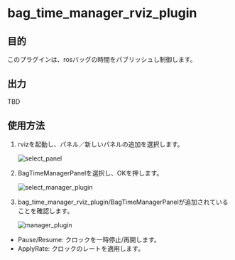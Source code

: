 # bag_time_manager_rviz_plugin

## 目的

このプラグインは、rosバッグの時間をパブリッシュし制御します。

## 出力

TBD

## 使用方法

1. rvizを起動し、パネル／新しいパネルの追加を選択します。

   ![select_panel](./images/select_panels.png)

2. BagTimeManagerPanelを選択し、OKを押します。

   ![select_manager_plugin](./images/add_bag_time_manager_panel.png)

3. bag_time_manager_rviz_plugin/BagTimeManagerPanelが追加されていることを確認します。

   ![manager_plugin](./images/bag_time_manager_panel.png)

- Pause/Resume: クロックを一時停止/再開します。
- ApplyRate: クロックのレートを適用します。
